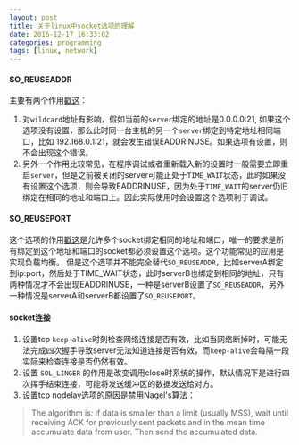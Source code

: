 ```yaml
---
layout: post
title: 关于linux中socket选项的理解
date: 2016-12-17 16:33:02
categories: programming
tags: [linux, network]
---
```


#### SO_REUSEADDR

主要有两个作用[戳这](http://stackoverflow.com/questions/14388706/socket-options-so-reuseaddr-and-so-reuseport-how-do-they-differ-do-they-mean-t)：
1. 对`wildcard`地址有影响，假如当前的`server`绑定的地址是0.0.0.0:21, 如果这个选项没有设置，那么此时同一台主机的另一个`server`绑定到特定地址相同端口，比如 192.168.0.1:21，就会发生错误EADDRINUSE。如果选项有设置，则不会出现这个错误。
2. 另外一个作用比较常见，在程序调试或者重新载入新的设置时一般需要立即重启`server`，但是之前被关闭的server可能正处于`TIME_WAIT`状态，此时如果没有设置这个选项，则会导致EADDRINUSE，因为处于`TIME_WAIT`的server仍旧绑定在相同的地址和端口上。因此实际使用时会设置这个选项利于调试。

#### SO_REUSEPORT

这个选项的作用[戳这](http://stackoverflow.com/questions/14388706/socket-options-so-reuseaddr-and-so-reuseport-how-do-they-differ-do-they-mean-t)是允许多个socket绑定相同的地址和端口，唯一的要求是所有绑定到这个地址和端口的socket都必须设置这个选项。这个功能常见的应用是实现负载均衡。
但是这个选项并不能完全替代`SO_REUSEADDR`，比如serverA绑定到ip:port，然后处于TIME_WAIT状态，此时serverB也绑定到相同的地址，只有两种情况才不会出现EADDRINUSE，一种是serverB设置了`SO_REUSEADDR`，另外一种情况是serverA和serverB都设置了`SO_REUSEPORT`。

#### socket连接
1. 设置tcp `keep-alive`时刻检查网络连接是否有效，比如当网络断掉时，可能无法完成四次握手导致server无法知道连接是否有效，而`keep-alive`会每隔一段实际来检查连接是否仍然有效。
2. 设置 `SOL_LINGER` 的作用是改变调用close时系统的操作，默认情况下是进行四次挥手结束连接，可能将发送缓冲区的数据发送给对方。
3. 设置tcp nodelay选项的原因是禁用Nagel's算法：
> The algorithm is: if data is smaller than a limit (usually MSS), wait until receiving ACK for previously sent packets and in the mean time accumulate data from user. Then send the accumulated data.
